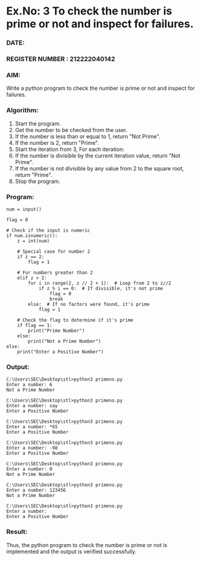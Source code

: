 # Ex.No: 3 To check the number is prime or not and inspect for failures.
 
### DATE:                                                                            
### REGISTER NUMBER : 212222040142
### AIM: 
Write a python program to check the number is prime or not and inspect for failures.
 
### Algorithm:
1. Start the program.
2. Get the number to be checked from the user.
3. If the number is less than or equal to 1, return "Not Prime".
4. If the number is 2, return "Prime".
5. Start the iteration from 3, For each iteration:
6. If the number is divisible by the current iteration value, return "Not Prime".
7. If the number is not divisible by any value from 2 to the square root, return "Prime".
8. Stop the program.

### Program:
```
num = input()

flag = 0

# Check if the input is numeric
if num.isnumeric():
    z = int(num)

    # Special case for number 2
    if z == 2:
        flag = 1

    # For numbers greater than 2
    elif z > 2:
        for i in range(2, z // 2 + 1):  # Loop from 2 to z//2
            if z % i == 0:  # If divisible, it's not prime
                flag = 0
                break
        else:  # If no factors were found, it's prime
            flag = 1

    # Check the flag to determine if it's prime
    if flag == 1:
        print("Prime Number")
    else:
        print("Not a Prime Number")
else:
    print("Enter a Positive Number")

```




### Output:
```
C:\Users\SEC\Desktop\stl>python3 primeno.py
Enter a number: 6
Not a Prime Number

C:\Users\SEC\Desktop\stl>python3 primeno.py
Enter a number: say
Enter a Positive Number

C:\Users\SEC\Desktop\stl>python3 primeno.py
Enter a number: *65
Enter a Positive Number

C:\Users\SEC\Desktop\stl>python3 primeno.py
Enter a number: -98
Enter a Positive Number

C:\Users\SEC\Desktop\stl>python3 primeno.py
Enter a number: 0
Not a Prime Number

C:\Users\SEC\Desktop\stl>python3 primeno.py
Enter a number: 123456
Not a Prime Number

C:\Users\SEC\Desktop\stl>python3 primeno.py
Enter a number:
Enter a Positive Number
```

### Result:
Thus, the python program to check the number is prime or not is implemented and the output is verified successfully.
